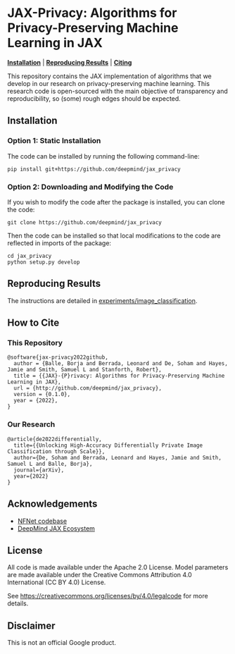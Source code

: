 # JAX-Privacy: Algorithms for Privacy-Preserving Machine Learning in JAX

[**Installation**](#installation)
| [**Reproducing Results**](#reproducing-results)
| [**Citing**](#citing)

This repository contains the JAX implementation of algorithms that we develop
in our research on privacy-preserving machine learning.
This research code is open-sourced with the main objective of
transparency and reproducibility, so (some) rough edges should be expected.

## Installation<a id="installation"></a>

### Option 1: Static Installation

The code can be installed by running the following command-line:

```
pip install git+https://github.com/deepmind/jax_privacy
```

### Option 2: Downloading and Modifying the Code

If you wish to modify the code after the package is installed, you can clone
the code:

```
git clone https://github.com/deepmind/jax_privacy
```

Then the code can be installed so that local modifications to the code are
reflected in imports of the package:

```
cd jax_privacy
python setup.py develop
```

## Reproducing Results<a id="reproducing-results"></a>

The instructions are detailed in [experiments/image_classification](experiments/image_classification).

## How to Cite<a id="citing"></a>

### This Repository

```
@software{jax-privacy2022github,
  author = {Balle, Borja and Berrada, Leonard and De, Soham and Hayes, Jamie and Smith, Samuel L and Stanforth, Robert},
  title = {{JAX}-{P}rivacy: Algorithms for Privacy-Preserving Machine Learning in JAX},
  url = {http://github.com/deepmind/jax_privacy},
  version = {0.1.0},
  year = {2022},
}
```


### Our Research

```
@article{de2022differentially,
  title={{Unlocking High-Accuracy Differentially Private Image Classification through Scale}},
  author={De, Soham and Berrada, Leonard and Hayes, Jamie and Smith, Samuel L and Balle, Borja},
  journal={arXiv},
  year={2022}
}
```

## Acknowledgements

- [NFNet codebase](
https://github.com/deepmind/deepmind-research/tree/master/nfnets)
- [DeepMind JAX Ecosystem](https://github.com/deepmind/jax/blob/main/deepmind2020jax.txt)


## License

All code is made available under the Apache 2.0 License.
Model parameters are made available under the Creative Commons Attribution 4.0
International (CC BY 4.0) License.

See https://creativecommons.org/licenses/by/4.0/legalcode for more details.

## Disclaimer

This is not an official Google product.
